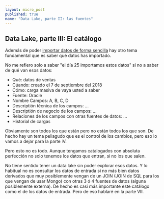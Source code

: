 ```yaml
---
layout: micro_post
published: true
name: "Data Lake, parte II: las fuentes"
---
```


## Data Lake, parte III: El catálogo


Además de poder [importar datos de forma sencilla](/micro/2019-06-14-data-lake-fuentes.html) hay otro tema fundamental que es saber qué datos has importado.

No me refiero solo a saber "el día 25 importamos estos datos" si no a saber de qué van esos datos:

- Qué: datos de ventas
- Cúando: creado el 7 de septiembre del 2018
- Cómo: carga masiva de vaya usted a saber
- Fuente: Oracle
- Nombre Campos: A, B, C, D
- Descriptión técnica de los campos: ...
- Descriptión de negocio de los campos: ...
- Relaciones de los campos con otras fuentes de datos: ...
- Historial de cargas

Obviamente son todos los que están pero no están todos los que son. De hecho hay un tema peliagudo que es el control de los cambios, pero eso lo vamos a dejar para la parte IV.

Pero esto no es todo. Aunque tengamos catalogados con absoluta perfección no solo tenemos los datos que entran, si no los que salen.

No tiene sentido tener un data lake sin poder explorar esos datos. Y lo habitual no es consultar los datos de entrada si no más bien datos derivados que muy posiblemente vengan de un JOIN (JOIN de SQL para los que vengan de usar Mongo) con otras 3 ó 4 fuentes de datos (alguna posiblemente externa). De hecho es casi más importante este catálogo como el de los datos de entrada. Pero de eso hablaré en la parte VII.







